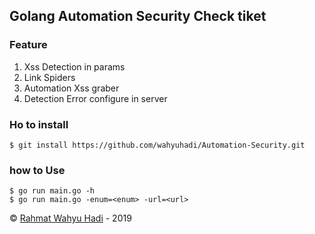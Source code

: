 ## Golang Automation Security Check tiket

### Feature
1. Xss Detection in params
2. Link Spiders
3. Automation Xss graber
4. Detection Error configure in server

### Ho to install

 	$ git install https://github.com/wahyuhadi/Automation-Security.git
 	
### how to Use
	$ go run main.go -h
	$ go run main.go -enum=<enum> -url=<url>
	

&copy; [Rahmat Wahyu Hadi](https://github.com/wahyuhadi/) - 2019
